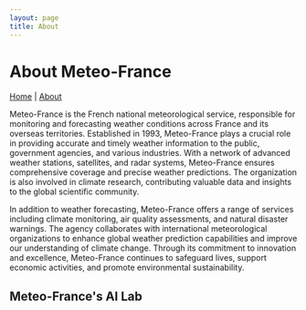 ```yaml
---
layout: page
title: About
---
```


# About Meteo-France

[Home](index.md) | [About](about.md)

Meteo-France is the French national meteorological service, responsible for monitoring and forecasting weather conditions across France and its overseas territories. Established in 1993, Meteo-France plays a crucial role in providing accurate and timely weather information to the public, government agencies, and various industries. With a network of advanced weather stations, satellites, and radar systems, Meteo-France ensures comprehensive coverage and precise weather predictions. The organization is also involved in climate research, contributing valuable data and insights to the global scientific community.

In addition to weather forecasting, Meteo-France offers a range of services including climate monitoring, air quality assessments, and natural disaster warnings. The agency collaborates with international meteorological organizations to enhance global weather prediction capabilities and improve our understanding of climate change. Through its commitment to innovation and excellence, Meteo-France continues to safeguard lives, support economic activities, and promote environmental sustainability.


## Meteo-France's AI Lab

